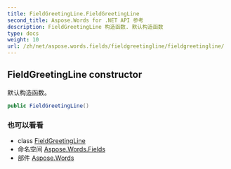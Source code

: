 ```yaml
---
title: FieldGreetingLine.FieldGreetingLine
second_title: Aspose.Words for .NET API 参考
description: FieldGreetingLine 构造函数. 默认构造函数
type: docs
weight: 10
url: /zh/net/aspose.words.fields/fieldgreetingline/fieldgreetingline/
---
```

## FieldGreetingLine constructor

默认构造函数。

```csharp
public FieldGreetingLine()
```

### 也可以看看

* class [FieldGreetingLine](../)
* 命名空间 [Aspose.Words.Fields](../../fieldgreetingline/)
* 部件 [Aspose.Words](../../../)


